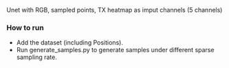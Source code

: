 Unet with RGB, sampled points, TX heatmap as imput channels (5 channels)
### How to run
- Add the dataset (including Positions).
- Run generate_samples.py to generate samples under different sparse sampling rate.
